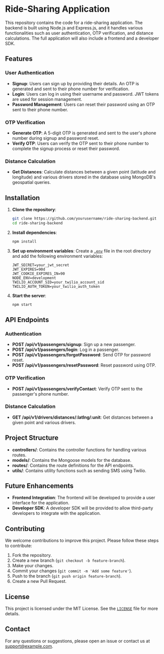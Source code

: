 # Ride-Sharing Application

This repository contains the code for a ride-sharing application. The backend is built using Node.js and Express.js, and it handles various functionalities such as user authentication, OTP verification, and distance calculations. The full application will also include a frontend and a developer SDK.

## Features

### User Authentication
- **Signup**: Users can sign up by providing their details. An OTP is generated and sent to their phone number for verification.
- **Login**: Users can log in using their username and password. JWT tokens are used for session management.
- **Password Management**: Users can reset their password using an OTP sent to their phone number.

### OTP Verification
- **Generate OTP**: A 5-digit OTP is generated and sent to the user's phone number during signup and password reset.
- **Verify OTP**: Users can verify the OTP sent to their phone number to complete the signup process or reset their password.

### Distance Calculation
- **Get Distances**: Calculate distances between a given point (latitude and longitude) and various drivers stored in the database using MongoDB's geospatial queries.

## Installation

1. **Clone the repository**:
   ```sh
   git clone https://github.com/yourusername/ride-sharing-backend.git
   cd ride-sharing-backend
   ```

2. **Install dependencies**:
   ```sh
   npm install
   ```

3. **Set up environment variables**:
   Create a [`.env`](command:_github.copilot.openRelativePath?%5B%7B%22scheme%22%3A%22file%22%2C%22authority%22%3A%22%22%2C%22path%22%3A%22%2FUsers%2Fjoeldanjuma%2FDesktop%2FNEXT%2FAlong%2Fbackend%2FBackend%2F.env%22%2C%22query%22%3A%22%22%2C%22fragment%22%3A%22%22%7D%2C%22e7b74183-0489-403d-8741-e2d134516bc4%22%5D "/Users/joeldanjuma/Desktop/NEXT/Along/backend/Backend/.env") file in the root directory and add the following environment variables:
   ```env
   JWT_SECRET=your_jwt_secret
   JWT_EXPIRES=90d
   JWT_COOKIE_EXPIRES_IN=90
   NODE_ENV=development
   TWILIO_ACCOUNT_SID=your_twilio_account_sid
   TWILIO_AUTH_TOKEN=your_twilio_auth_token
   ```

4. **Start the server**:
   ```sh
   npm start
   ```

## API Endpoints

### Authentication
- **POST /api/v1/passengers/signup**: Sign up a new passenger.
- **POST /api/v1/passengers/login**: Log in a passenger.
- **POST /api/v1/passengers/forgotPassword**: Send OTP for password reset.
- **POST /api/v1/passengers/resetPassword**: Reset password using OTP.

### OTP Verification
- **POST /api/v1/passengers/verifyContact**: Verify OTP sent to the passenger's phone number.

### Distance Calculation
- **GET /api/v1/drivers/distances/:latlng/:unit**: Get distances between a given point and various drivers.

## Project Structure

- **controllers/**: Contains the controller functions for handling various routes.
- **models/**: Contains the Mongoose models for the database.
- **routes/**: Contains the route definitions for the API endpoints.
- **utils/**: Contains utility functions such as sending SMS using Twilio.

## Future Enhancements

- **Frontend Integration**: The frontend will be developed to provide a user interface for the application.
- **Developer SDK**: A developer SDK will be provided to allow third-party developers to integrate with the application.

## Contributing

We welcome contributions to improve this project. Please follow these steps to contribute:

1. Fork the repository.
2. Create a new branch (`git checkout -b feature-branch`).
3. Make your changes.
4. Commit your changes (`git commit -m 'Add some feature'`).
5. Push to the branch (`git push origin feature-branch`).
6. Create a new Pull Request.

## License

This project is licensed under the MIT License. See the [`LICENSE`](command:_github.copilot.openRelativePath?%5B%7B%22scheme%22%3A%22file%22%2C%22authority%22%3A%22%22%2C%22path%22%3A%22%2FUsers%2Fjoeldanjuma%2FDesktop%2FNEXT%2FAlong%2Fbackend%2FBackend%2FLICENSE%22%2C%22query%22%3A%22%22%2C%22fragment%22%3A%22%22%7D%2C%22e7b74183-0489-403d-8741-e2d134516bc4%22%5D "/Users/joeldanjuma/Desktop/NEXT/Along/backend/Backend/LICENSE") file for more details.

## Contact

For any questions or suggestions, please open an issue or contact us at support@example.com.